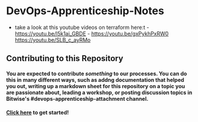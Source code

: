 # DevOps-Apprenticeship-Notes


* take a look at this youtube videos on terraform here:t -https://youtu.be/l5k1ai_GBDE  - https://youtu.be/gxPykhPxRW0
https://youtu.be/SLB_c_ayRMo




## Contributing to this Repository

#### You are expected to contribute _something_ to our processes. You can do this in many different ways, such as addng documentation that helped you out, writing up a markdown sheet for this repository on a topic you are passionate about, leading a workshop, or posting discussion topics in Bitwise's #devops-apprenticeship-attachment channel.

#### [Click here](https://docs.github.com/en/get-started/quickstart/contributing-to-projects) to get started!
